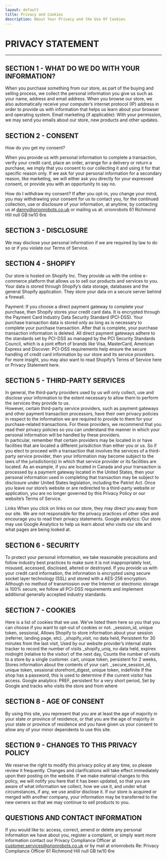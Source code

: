 ```yaml
---
layout: default
title: Privacy and Cookies
description: About Your Privacy and the Use Of Cookies
---
```

<h1>PRIVACY STATEMENT</h1>

----

<h2>SECTION 1 - WHAT DO WE DO WITH YOUR INFORMATION?</h2>

When you purchase something from our store, as part of the buying and selling process, we collect the personal information you give us such as your name, address and email address. 
When you browse our store, we also automatically receive your computer’s internet protocol (IP) address in order to provide us with information that helps us learn about your browser and operating system.
Email marketing (if applicable): With your permission, we may send you emails about our store, new products and other updates. 

<h2>SECTION 2 - CONSENT</h2>

How do you get my consent?

When you provide us with personal information to complete a transaction, verify your credit card, place an order, arrange for a delivery or return a purchase, we imply that you consent to our collecting it and using it for that specific reason only.
If we ask for your personal information for a secondary reason, like marketing, we will either ask you directly for your expressed consent, or provide you with an opportunity to say no. 

How do I withdraw my consent?
If after you opt-in, you change your mind, you may withdrawing your consent for us to contact you, for the continued collection, use or disclosure of your information, at anytime, by contacting us at danny@orionrobots.co.uk or mailing us at:
orionrobots
61 Richmond Hill null GB tw10 6re

<h2>SECTION 3 - DISCLOSURE</h2>

We may disclose your personal information if we are required by law to do so or if you violate our Terms of Service. 

<h2>SECTION 4 - SHOPIFY</h2>

Our store is hosted on Shopify Inc. They provide us with the online e-commerce platform that allows us to sell our products and services to you. 
Your data is stored through Shopify’s data storage, databases and the general Shopify application. They store your data on a secure server behind a firewall.

Payment:
If you choose a direct payment gateway to complete your purchase, then Shopify stores your credit card data. It is encrypted through the Payment Card Industry Data Security Standard (PCI-DSS). Your purchase transaction data is stored only as long as is necessary to complete your purchase transaction. After that is complete, your purchase transaction information is deleted.
All direct payment gateways adhere to the standards set by PCI-DSS as managed by the PCI Security Standards Council, which is a joint effort of brands like Visa, MasterCard, American Express and Discover. 
PCI-DSS requirements help ensure the secure handling of credit card information by our store and its service providers.
For more insight, you may also want to read Shopify’s Terms of Service here or Privacy Statement here.

<h2>SECTION 5 - THIRD-PARTY SERVICES</h2>

In general, the third-party providers used by us will only collect, use and disclose your information to the extent necessary to allow them to perform the services they provide to us.  
However, certain third-party service providers, such as payment gateways and other payment transaction processors, have their own privacy policies in respect to the information we are required to provide to them for your purchase-related transactions.
For these providers, we recommend that you read their privacy policies so you can understand the manner in which your personal information will be handled by these providers.  
In particular, remember that certain providers may be located in or have facilities that are located a different jurisdiction than either you or us. So if you elect to proceed with a transaction that involves the services of a third-party service provider, then your information may become subject to the laws of the jurisdiction(s) in which that service provider or its facilities are located.
As an example, if you are located in Canada and your transaction is processed by a payment gateway located in the United States, then your personal information used in completing that transaction may be subject to disclosure under United States legislation, including the Patriot Act.
Once you leave our store’s website or are redirected to a third-party website or application, you are no longer governed by this Privacy Policy or our website’s Terms of Service. 

Links
When you click on links on our store, they may direct you away from our site. We are not responsible for the privacy practices of other sites and encourage you to read their privacy statements.
 Google analytics: 
Our store may use Google Analytics to help us learn about who visits our site and what pages are being looked at. 

<h2>SECTION 6 - SECURITY</h2>

To protect your personal information, we take reasonable precautions and follow industry best practices to make sure it is not inappropriately lost, misused, accessed, disclosed, altered or destroyed.
If you provide us with your credit card information, the information is encrypted using secure socket layer technology (SSL) and stored with a AES-256 encryption.  Although no method of transmission over the Internet or electronic storage is 100% secure, we follow all PCI-DSS requirements and implement additional generally accepted industry standards.

<h2>SECTION 7 - COOKIES</h2>

 Here is a list of cookies that we use. We’ve listed them here so you that you can choose if you want to opt-out of cookies or not.
 _session_id, unique token, sessional, Allows Shopify to store information about your session (referrer, landing page, etc).
 _shopify_visit, no data held, Persistent for 30 minutes from the last visit, Used by our website provider’s internal stats tracker to record the number of visits
 _shopify_uniq, no data held, expires midnight (relative to the visitor) of the next day, Counts the number of visits to a store by a single customer.
cart, unique token, persistent for 2 weeks, Stores information about the contents of your cart.
 _secure_session_id, unique token, sessional
 storefront_digest, unique token, indefinite If the shop has a password, this is used to determine if the current visitor has access.
 Google analytics: 
PREF, persistent for a very short period, Set by Google and tracks who visits the store and from where

<h2>SECTION 8 - AGE OF CONSENT</h2>

By using this site, you represent that you are at least the age of majority in your state or province of residence, or that you are the age of majority in your state or province of residence and you have given us your consent to allow any of your minor dependents to use this site.

<h2>SECTION 9 - CHANGES TO THIS PRIVACY POLICY</h2>

We reserve the right to modify this privacy policy at any time, so please review it frequently. Changes and clarifications will take effect immediately upon their posting on the website. If we make material changes to this policy, we will notify you here that it has been updated, so that you are aware of what information we collect, how we use it, and under what circumstances, if any, we use and/or disclose it.
If our store is acquired or merged with another company, your information may be transferred to the new owners so that we may continue to sell products to you.

<h2>QUESTIONS AND CONTACT INFORMATION</h2>

If you would like to: access, correct, amend or delete any personal information we have about you, register a complaint, or simply want more information contact our Privacy Compliance Officer at customer.services@orionrobots.co.uk or by mail at 
orionrobots
Re: Privacy Compliance Officer
61 Richmond Hill null GB tw10 6re
